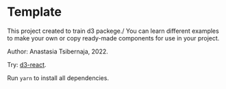 # Template

This project created to train d3 packege./
You can learn different examples to make your own or copy ready-made components for use in your project.

Author: Anastasia Tsibernaja, 2022.

Try: [d3-react](https://tsanastasia.github.io/react-d3/).

Run `yarn` to install all dependencies.